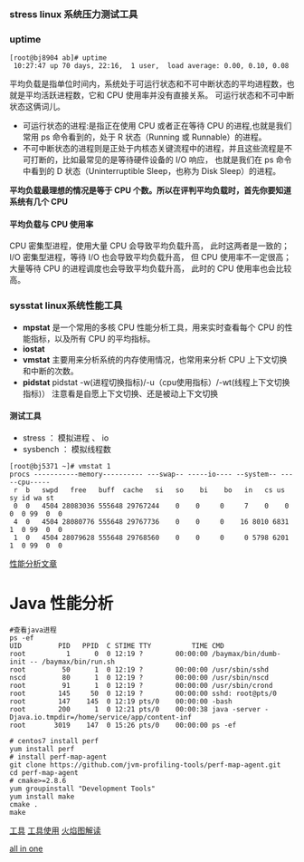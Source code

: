 ### **stress** linux 系统压力测试工具
### uptime
```shell script
[root@bj8904 ab]# uptime
 10:27:47 up 70 days, 22:16,  1 user,  load average: 0.00, 0.10, 0.08
```
平均负载是指单位时间内，系统处于可运行状态和不可中断状态的平均进程数，也就是平均活跃进程数，它和 CPU 使用率并没有直接关系。
可运行状态和不可中断状态这俩词儿。
- 可运行状态的进程:是指正在使用 CPU 或者正在等待 CPU 的进程,也就是我们常用 ps 命令看到的，处于 R 状态（Running 或 Runnable）的进程。
- 不可中断状态的进程则是正处于内核态关键流程中的进程，并且这些流程是不可打断的，比如最常见的是等待硬件设备的 I/O 响应，
也就是我们在 ps 命令中看到的 D 状态（Uninterruptible Sleep，也称为 Disk Sleep）的进程。

**平均负载最理想的情况是等于 CPU 个数。所以在评判平均负载时，首先你要知道系统有几个 CPU**

#### 平均负载与 CPU 使用率
CPU 密集型进程，使用大量 CPU 会导致平均负载升高，
此时这两者是一致的；I/O 密集型进程，等待 I/O 也会导致平均负载升高，
但 CPU 使用率不一定很高；大量等待 CPU 的进程调度也会导致平均负载升高，
此时的 CPU 使用率也会比较高。

### **sysstat** linux系统性能工具
- **mpstat** 是一个常用的多核 CPU 性能分析工具，用来实时查看每个 CPU 的性能指标，以及所有 CPU 的平均指标。
- **iostat** 
- **vmstat** 主要用来分析系统的内存使用情况，也常用来分析 CPU 上下文切换和中断的次数。
- **pidstat** pidstat -w(进程切换指标)/-u（cpu使用指标）/-wt(线程上下文切换指标)） 注意看是自愿上下文切换、还是被动上下文切换
#### 测试工具
- stress ： 模拟进程 、 io
- sysbench ： 模拟线程数
```shell script
[root@bj5371 ~]# vmstat 1 
procs -----------memory---------- ---swap-- -----io---- --system-- -----cpu-----
 r  b   swpd   free   buff  cache   si   so    bi    bo   in   cs us sy id wa st
 0  0   4504 28083036 555648 29767244    0    0     0     7    0    0  0  0 99  0  0	
 4  0   4504 28080776 555648 29767736    0    0     0    16 8010 6831  1  0 99  0  0	
 1  0   4504 28079628 555648 29768560    0    0     0     0 5798 6201  1  0 99  0  0	
```

[性能分析文章](https://zhuanlan.zhihu.com/p/74553637)

# Java 性能分析
> 
```shell script
#查看java进程
ps -ef
UID         PID   PPID  C STIME TTY          TIME CMD
root          1      0  0 12:19 ?        00:00:00 /baymax/bin/dumb-init -- /baymax/bin/run.sh
root         50      1  0 12:19 ?        00:00:00 /usr/sbin/sshd
nscd         80      1  0 12:19 ?        00:00:00 /usr/sbin/nscd
root         91      1  0 12:19 ?        00:00:00 /usr/sbin/crond
root        145     50  0 12:19 ?        00:00:00 sshd: root@pts/0
root        147    145  0 12:19 pts/0    00:00:00 -bash
root        200      1  0 12:21 pts/0    00:00:38 java -server -Djava.io.tmpdir=/home/service/app/content-inf
root       3019    147  0 15:26 pts/0    00:00:00 ps -ef

# centos7 install perf
yum install perf
# install perf-map-agent
git clone https://github.com/jvm-profiling-tools/perf-map-agent.git
cd perf-map-agent
# cmake>=2.8.6
yum groupinstall "Development Tools"
yum install make
cmake .
make

```
> 
            
[工具](https://netflixtechblog.com/java-in-flames-e763b3d32166)
[工具使用](http://thoreauz.com/2019/02/16/perf-flameGraph/)
[火焰图解读](http://www.ruanyifeng.com/blog/2017/09/flame-graph.html)

[all in one](https://riboseyim.github.io/2017/10/24/Linux-Perf-Picture/#%E6%89%A9%E5%B1%95%E9%98%85%E8%AF%BB%EF%BC%9A%E7%94%B5%E5%AD%90%E4%B9%A6%E3%80%8ALinux-Perf-Master%E3%80%8B)